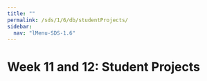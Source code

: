 ```yaml
---
title: ""
permalink: /sds/1/6/db/studentProjects/
sidebar:
  nav: "lMenu-SDS-1.6"
---
```


# Week 11 and 12: Student Projects

